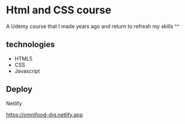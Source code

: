 # Html and CSS course

A Udemy course that I made years ago and return to refresh my skills ^^

## technologies 

- HTML5
- CSS
- Javascript

## Deploy

Netlify

https://omnifood-dig.netlify.app
